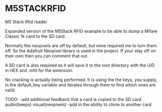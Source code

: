 # M5STACKRFID
M5 Stack Rfid reader

Expanded version of the M5Stack RFID example to be able to dump a Mifare Classic 1k card to the SD card.

Normally the neopixels are off by default, but mine required me to turn them off. So the Adafruit Neopixel library is used in the project. If your stay off on their own then you can comment that out.

A SD card is also required as it will save it to the root directory with the UID in HEX and .mfd for the extension.

No cracking is actually being performed. It is using the the keys, you supply, in the default_key variable and iterates through them to find which ones are valid.

TODO:
-add additional feedback that a card is copied to the SD card audio(beeps) visual(neopixels)
-add in the ability to clone to another card

